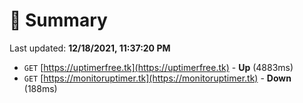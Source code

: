 # 📖 Summary
Last updated: **12/18/2021, 11:37:20 PM**

- `GET` [https://uptimerfree.tk](https://uptimerfree.tk) - **Up** (4883ms)
- `GET` [https://monitoruptimer.tk](https://monitoruptimer.tk) - **Down** (188ms)
